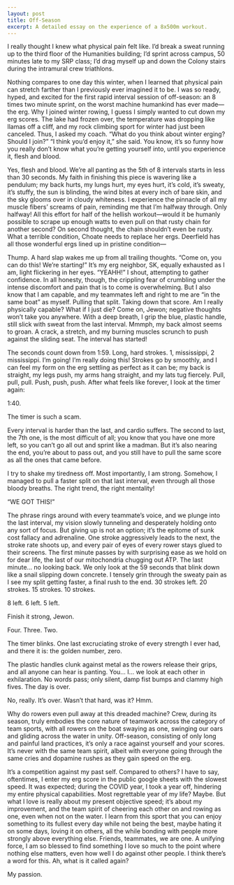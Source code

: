 ```yaml
---
layout: post
title: Off-Season
excerpt: A detailed essay on the experience of a 8x500m workout.
---
```

I really thought I knew what physical pain felt like. I’d break a sweat running up to the third floor of the Humanities building; I’d sprint across campus, 50 minutes late to my SRP class; I’d drag myself up and down the Colony stairs during the intramural crew triathlons.

Nothing compares to one day this winter, when I learned that physical pain can stretch farther than I previously ever imagined it to be. I was so ready, hyped, and excited for the first rapid interval session of off-season: an 8 times two minute sprint, on the worst machine humankind has ever made—the erg. Why I joined winter rowing, I guess I simply wanted to cut down my erg scores. The lake had frozen over, the temperature was dropping like llamas off a cliff, and my rock climbing sport for winter had just been canceled. Thus, I asked my coach. “What do you think about winter erging? Should I join?” “I think you’d enjoy it,” she said. You know, it’s so funny how you really don’t know what you’re getting yourself into, until you experience it, flesh and blood.

Yes, flesh and blood. We’re all panting as the 5th of 8 intervals starts in less than 30 seconds. My faith in finishing this piece is wavering like a pendulum; my back hurts, my lungs hurt, my eyes hurt, it’s cold, it’s sweaty, it’s stuffy, the sun is blinding, the wind bites at every inch of bare skin, and the sky glooms over in cloudy whiteness. I experience the pinnacle of all my muscle fibers’ screams of pain, reminding me that I’m halfway through. Only halfway! All this effort for half of the hellish workout—would it be humanly possible to scrape up enough watts to even pull on that rusty chain for another second? On second thought, the chain shouldn’t even be rusty. What a terrible condition, Choate needs to replace her ergs. Deerfield has all those wonderful ergs lined up in pristine condition—

Thump. A hard slap wakes me up from all trailing thoughts. “Come on, you can do this! We’re starting!” It’s my erg neighbor, SK, equally exhausted as I am, light flickering in her eyes. “YEAHH!” I shout, attempting to gather confidence. In all honesty, though, the crippling fear of crumbling under the intense discomfort and pain that is to come is overwhelming. But I also know that I am capable, and my teammates left and right to me are “in the same boat” as myself. Pulling that split. Taking down that score. Am I really physically capable? What if I just die? Come on, Jewon; negative thoughts won’t take you anywhere. With a deep breath, I grip the blue, plastic handle, still slick with sweat from the last interval. Mmmph, my back almost seems to groan. A crack, a stretch, and my burning muscles scrunch to push against the sliding seat. The interval has started!

The seconds count down from 1:59. Long, hard strokes. 1, mississippi, 2 mississippi. I’m going! I’m really doing this! Strokes go by smoothly, and I can feel my form on the erg settling as perfect as it can be; my back is straight, my legs push, my arms hang straight, and my lats tug fiercely. Pull, pull, pull. Push, push, push. After what feels like forever, I look at the timer again: 

1:40. 

The timer is such a scam.

Every interval is harder than the last, and cardio suffers. The second to last, the 7th one, is the most difficult of all; you know that you have one more left, so you can’t go all out and sprint like a madman. But it’s also nearing the end, you’re about to pass out, and you still have to pull the same score as all the ones that came before. 

I try to shake my tiredness off. Most importantly, I am strong. Somehow, I managed to pull a faster split on that last interval, even through all those bloody breaths. The right trend, the right mentality! 

“WE GOT THIS!”

The phrase rings around with every teammate’s voice, and we plunge into the last interval, my vision slowly tunneling and desperately holding onto any sort of focus. But giving up is not an option; it’s the epitome of sunk cost fallacy and adrenaline. One stroke aggressively leads to the next, the stroke rate shoots up, and every pair of eyes of every rower stays glued to their screens. The first minute passes by with surprising ease as we hold on for dear life, the last of our mitochondria chugging out ATP. The last minute… no looking back. We only look at the 59 seconds that blink down like a snail slipping down concrete. I tensely grin through the sweaty pain as I see my split getting faster, a final rush to the end. 30 strokes left. 20 strokes. 15 strokes. 10 strokes. 

8 left. 6 left. 5 left. 

Finish it strong, Jewon.

Four. Three. Two.

The timer blinks. One last excruciating stroke of every strength I ever had, and there it is: the golden number, zero. 

The plastic handles clunk against metal as the rowers release their grips, and all anyone can hear is panting. You… I… we look at each other in exhilaration. No words pass; only silent, damp fist bumps and clammy high fives. The day is over.

No, really. It’s over. Wasn’t that hard, was it? Hmm.

Why do rowers even pull away at this dreaded machine? Crew, during its season, truly embodies the core nature of teamwork across the category of team sports, with all rowers on the boat swaying as one, swinging our oars and gliding across the water in unity. Off-season, consisting of only long and painful land practices, it’s only a race against yourself and your scores. It’s never with the same team spirit, albeit with everyone going through the same cries and dopamine rushes as they gain speed on the erg. 

It’s a competition against my past self. Compared to others? I have to say, oftentimes, I enter my erg score in the public google sheets with the slowest speed. It was expected; during the COVID year, I took a year off, hindering my entire physical capabilities. Most regrettable year of my life? Maybe. But what I love is really about my present objective speed; it’s about my improvement, and the team spirit of cheering each other on and rowing as one, even when not on the water. I learn from this sport that you can enjoy something to its fullest every day while not being the best, maybe hating it on some days, loving it on others, all the while bonding with people more strongly above everything else. Friends, teammates, we are one. A unifying force, I am so blessed to find something I love so much to the point where nothing else matters, even how well I do against other people. I think there’s a word for this. Ah, what is it called again?

My passion.